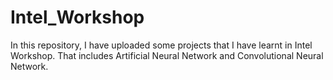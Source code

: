# Intel_Workshop
In this repository, I have uploaded some projects that I have learnt in Intel Workshop.
That includes Artificial Neural Network and Convolutional Neural Network.
